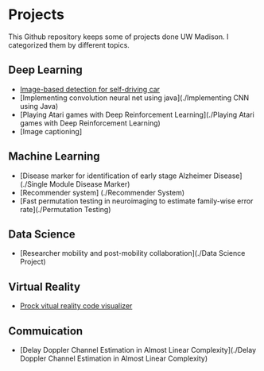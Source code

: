 # Projects
This Github repository keeps some of projects done UW Madison. I categorized them by different topics.
## Deep Learning
* [Image-based detection for self-driving car]()
* [Implementing convolution neural net using java](./Implementing CNN using Java)
* [Playing Atari games with Deep Reinforcement Learning](./Playing Atari games with Deep Reinforcement Learning)
* [Image captioning]

## Machine Learning
* [Disease marker for identification of early stage Alzheimer Disease](./Single Module Disease Marker)
* [Recommender system] (./Recommender System)
* [Fast permutation testing in neuroimaging to estimate family-wise error rate](./Permutation Testing)

## Data Science
* [Researcher mobility and post-mobility collaboration](./Data Science Project)

## Virtual Reality
* [Prock vitual reality code visualizer](./Prock)

## Commuication
* [Delay Doppler Channel Estimation in Almost Linear Complexity](./Delay Doppler Channel Estimation in Almost Linear Complexity)
